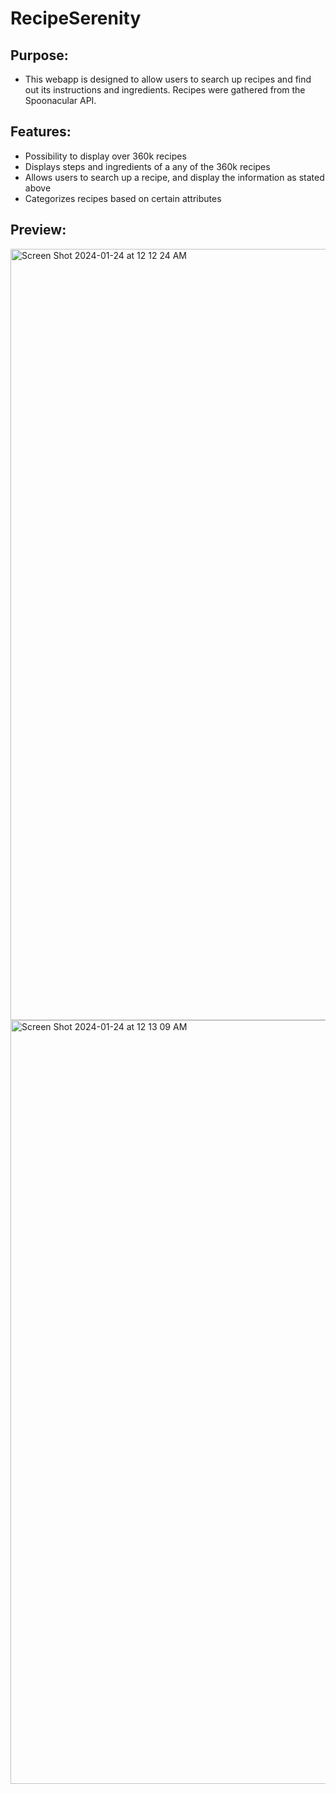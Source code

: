 # RecipeSerenity

## Purpose:
* This webapp is designed to allow users to search up recipes and find out its instructions and ingredients. Recipes were gathered from the Spoonacular API.

## Features:
* Possibility to display over 360k recipes
* Displays steps and ingredients of a any of the 360k recipes
* Allows users to search up a recipe, and display the information as stated above
* Categorizes recipes based on certain attributes


## Preview:
<img width="1234" alt="Screen Shot 2024-01-24 at 12 12 24 AM" src="https://github.com/vinuyakarl/RecipeSerenity/assets/106904498/a6286827-ab9e-46ce-9a5a-63e6cb177b47">
<img width="1222" alt="Screen Shot 2024-01-24 at 12 13 09 AM" src="https://github.com/vinuyakarl/RecipeSerenity/assets/106904498/1bbf46d7-c5e1-4434-9e98-e7c99be70420">
